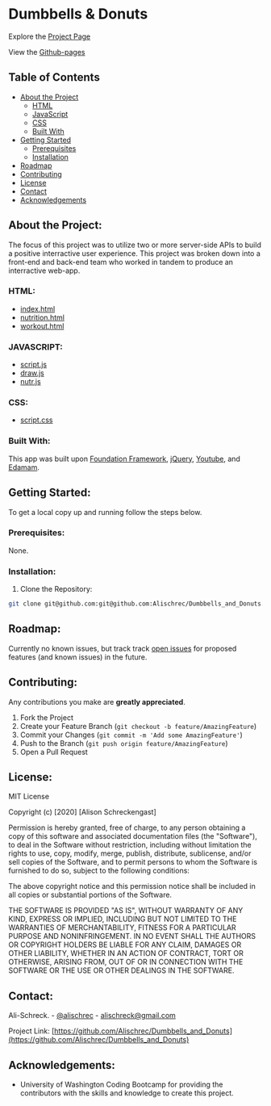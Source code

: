 # Dumbbells & Donuts

Explore the [Project Page](https://github.com/Alischrec/Dumbbells_and_Donuts)

View the [Github-pages](https://alischrec.github.io/Dumbbells_and_Donuts/)

## Table of Contents

* [About the Project](#about-the-project)
  * [HTML](#HTML)
  * [JavaScript](#JAVASCRIPT)
  * [CSS](#CSS)
  * [Built With](#built-with)
* [Getting Started](#getting-started)
  * [Prerequisites](#prerequisites)
  * [Installation](#installation)
* [Roadmap](#roadmap)
* [Contributing](#contributing)
* [License](#License)
* [Contact](#contact)
* [Acknowledgements](#acknowledgements)

## About the Project:
The focus of this project was to utilize two or more server-side APIs to build a positive interractive user experience. This project was broken down into a front-end and back-end team who worked in tandem to produce an interractive web-app. 

<!-- ![Project Gif](assets/image/gif.gif)  -->

### HTML:
 * [index.html](https://github.com/Alischrec/Dumbbells_and_Donuts/blob/main/index.html)
 * [nutrition.html](https://github.com/Alischrec/Dumbbells_and_Donuts/blob/main/assets/nutrition.html)
 * [workout.html](https://github.com/Alischrec/Dumbbells_and_Donuts/blob/main/assets/workout.html)

### JAVASCRIPT:
 * [script.js](https://github.com/Alischrec/Dumbbells_and_Donuts/blob/main/assets/js/script.js)
 * [draw.js](https://github.com/Alischrec/Dumbbells_and_Donuts/blob/main/assets/js/draw.js)
 * [nutr.js](https://github.com/Alischrec/Dumbbells_and_Donuts/blob/main/assets/js/nutr.js)

### CSS:
* [script.css](https://github.com/Alischrec/Dumbbells_and_Donuts/blob/main/assets/css/style.css)

### Built With:
This app was built upon [Foundation Framework](https://get.foundation/sites/docs/index.html), [jQuery](https://jquery.com/download/), [Youtube](https://developers.google.com/youtube/v3/getting-started), and [Edamam](https://developer.edamam.com/food-database-api-docs).

## Getting Started:
To get a local copy up and running follow the steps below.

### Prerequisites:
None.

### Installation:
1. Clone the Repository:
```sh
git clone git@github.com:git@github.com:Alischrec/Dumbbells_and_Donuts.git
```

## Roadmap:
Currently no known issues, but track track [open issues](https://github.com/Alischrec/Dumbbells_and_Donuts/issues) for proposed features (and known issues) in the future.


## Contributing:
Any contributions you make are **greatly appreciated**.

1. Fork the Project
2. Create your Feature Branch (`git checkout -b feature/AmazingFeature`)
3. Commit your Changes (`git commit -m 'Add some AmazingFeature'`)
4. Push to the Branch (`git push origin feature/AmazingFeature`)
5. Open a Pull Request

## License:

MIT License

Copyright (c) [2020] [Alison Schreckengast]

Permission is hereby granted, free of charge, to any person obtaining a copy
of this software and associated documentation files (the "Software"), to deal
in the Software without restriction, including without limitation the rights
to use, copy, modify, merge, publish, distribute, sublicense, and/or sell
copies of the Software, and to permit persons to whom the Software is
furnished to do so, subject to the following conditions:

The above copyright notice and this permission notice shall be included in all
copies or substantial portions of the Software.

THE SOFTWARE IS PROVIDED "AS IS", WITHOUT WARRANTY OF ANY KIND, EXPRESS OR
IMPLIED, INCLUDING BUT NOT LIMITED TO THE WARRANTIES OF MERCHANTABILITY,
FITNESS FOR A PARTICULAR PURPOSE AND NONINFRINGEMENT. IN NO EVENT SHALL THE
AUTHORS OR COPYRIGHT HOLDERS BE LIABLE FOR ANY CLAIM, DAMAGES OR OTHER
LIABILITY, WHETHER IN AN ACTION OF CONTRACT, TORT OR OTHERWISE, ARISING FROM,
OUT OF OR IN CONNECTION WITH THE SOFTWARE OR THE USE OR OTHER DEALINGS IN THE
SOFTWARE.

## Contact:
Ali-Schreck. - [@alischrec](https://www.instagram.com/alischrec) - alischreck@gmail.com

Project Link: [https://github.com/Alischrec/Dumbbells_and_Donuts](https://github.com/Alischrec/Dumbbells_and_Donuts)

## Acknowledgements: 
* University of Washington Coding Bootcamp for providing the contributors with the skills and knowledge to create this project. 
